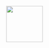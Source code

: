 <div id="header" align="center">
  <img src="https://tenor.com/view/lucky-star-anime-konata-izumi-computer-desktop-gif-14835314" width="100"/>
</div>
